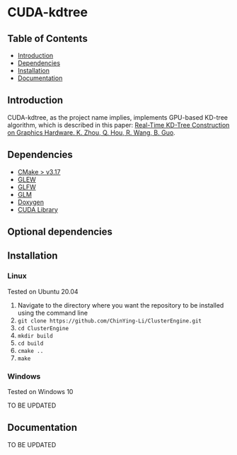 # CUDA-kdtree

## Table of Contents
- [Introduction](#introduction)
- [Dependencies](#dependencies)
- [Installation](#installation)
- [Documentation](#documentation)

## Introduction

CUDA-kdtree, as the project name implies, implements GPU-based KD-tree algorithm, which is described
in this paper: [Real-Time KD-Tree Construction on Graphics Hardware. K. Zhou, Q. Hou, R. Wang, B. Guo](http://www.cad.zju.edu.cn/home/rwang/publication/08kdtree.pdf).

## Dependencies
 - [CMake > v3.17]()
 - [GLEW](http://glew.sourceforge.net/)
 - [GLFW](https://www.glfw.org/](https://www.glfw.org/))
 - [GLM](https://glm.g-truc.net/0.9.9/index.html)
 - [Doxygen](https://www.doxygen.nl/index.html)
 - [CUDA Library]()
 
## Optional dependencies

## Installation

### Linux

Tested on Ubuntu 20.04

 1. Navigate to the directory where you want the repository to be installed using the command line
 2. ```git clone https://github.com/ChinYing-Li/ClusterEngine.git```
 3. ```cd ClusterEngine```
 4. ```mkdir build```
 5. ```cd build```
 6. ```cmake ..```
 7. ```make```

### Windows 

Tested on Windows 10

TO BE UPDATED


## Documentation

TO BE UPDATED
